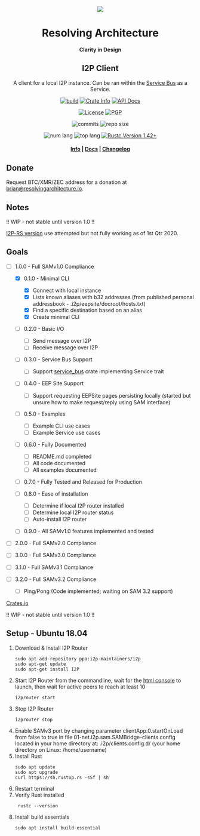 <div align="center">
  <img src="https://resolvingarchitecture.io/images/ra.png"  />

  <h1>Resolving Architecture</h1>

  <p>
    <strong>Clarity in Design</strong>
  </p>
  
  <h2>I2P Client</h2>
  
  <p>
   A client for a local I2P instance. Can be ran within the <a target="_blank" href="https://github.com/resolvingarchitecture/service-bus">Service Bus</a> as a Service.
   </p>
  
  <p>
    <a href="https://travis-ci.com/resolvingarchitecture/i2p-client"><img alt="build" src="https://img.shields.io/travis/resolvingarchitecture/i2p-client"/></a>
    <a href="https://crates.io/crates/i2p-client"><img alt="Crate Info" src="https://img.shields.io/crates/v/i2p-client.svg"/></a>
    <a href="https://docs.rs/crate/i2p_client/"><img alt="API Docs" src="https://img.shields.io/badge/docs.i2p-client-green"/></a>
  </p>
  <p>
    <a href="https://github.com/resolvingarchitecture/i2p-client/blob/master/LICENSE"><img alt="License" src="https://img.shields.io/github/license/resolvingarchitecture/i2p-client"/></a>
    <a href="https://resolvingarchitecture.io/ks/publickey.brian@resolvingarchitecture.io.asc"><img alt="PGP" src="https://img.shields.io/keybase/pgp/objectorange"/></a>
  </p>
  <p>
    <img alt="commits" src="https://img.shields.io/crates/d/i2p-client"/>
    <img alt="repo size" src="https://img.shields.io/github/repo-size/resolvingarchitecture/i2p-client"/>
  </p>
  <p>
    <img alt="num lang" src="https://img.shields.io/github/languages/count/resolvingarchitecture/i2p-client"/>
    <img alt="top lang" src="https://img.shields.io/github/languages/top/resolvingarchitecture/i2p-client"/>
    <a href="https://blog.rust-lang.org/2020/03/12/Rust-1.42.html"><img alt="Rustc Version 1.42+" src="https://img.shields.io/badge/rustc-1.42+-green.svg"/></a>
  </p>

  <h4>
    <a href="https://resolvingarchitecture.io">Info</a>
    <span> | </span>
    <a href="https://docs.rs/crate/i2p-client/">Docs</a>
    <span> | </span>
    <a href="https://github.com/resolvingarchitecture/i2p-client/blob/master/CHANGELOG.md">Changelog</a>
  </h4>
</div>

## Donate
Request BTC/XMR/ZEC address for a donation at brian@resolvingarchitecture.io.

## Notes
!! WIP - not stable until version 1.0 !!

[I2P-RS version](https://github.com/i2p/i2p-rs) use attempted but not fully working as of 1st Qtr 2020.

## Goals

*[ ] 1.0.0 - Full SAMv1.0 Compliance
    *[x] 0.1.0 - Minimal CLI
        *[x] Connect with local instance
        *[x] Lists known aliases with b32 addresses (from published personal addressbook - .i2p/eepsite/docroot/hosts.txt)
        *[x] Find a specific destination based on an alias
        *[x] Create minimal CLI
    
    *[ ] 0.2.0 - Basic I/O
        *[ ] Send message over I2P
        *[ ] Receive message over I2P
    
    *[ ] 0.3.0 - Service Bus Support
        *[ ] Support [service_bus](https://crates.io/crates/service-bus) crate implementing Service trait
    
    *[ ] 0.4.0 - EEP Site Support
        *[ ] Support requesting EEPSite pages persisting locally (started but unsure how to make request/reply using SAM interface)
    
    *[ ] 0.5.0 - Examples
        *[ ] Example CLI use cases
        *[ ] Example Service use cases
    
    *[ ] 0.6.0 - Fully Documented
        *[ ] README.md completed
        *[ ] All code documented
        *[ ] All examples documented
    
    *[ ] 0.7.0 - Fully Tested and Released for Production
    
    *[ ] 0.8.0 - Ease of installation
        *[ ] Determine if local I2P router installed
        *[ ] Determine local I2P router status
        *[ ] Auto-install I2P router
    
    *[ ] 0.9.0 - All SAMv1.0 features implemented and tested

*[ ] 2.0.0 - Full SAMv2.0 Compliance

*[ ] 3.0.0 - Full SAMv3.0 Compliance

*[ ] 3.1.0 - Full SAMv3.1 Compliance

*[ ] 3.2.0 - Full SAMv3.2 Compliance
    *[ ] Ping/Pong (Code implemented; waiting on SAM 3.2 support)

[Crates.io](https://crates.io/crates/i2p_client)

!! WIP - not stable until version 1.0 !!

## Setup - Ubuntu 18.04
1. Download & Install I2P Router
    ```shell script
    sudo apt-add-repository ppa:i2p-maintainers/i2p
    sudo apt-get update
    sudo apt-get install I2P
    ```
2. Start I2P Router from the commandline, wait for the [html console](http://127.0.0.1:7657/home) to launch, then wait for active peers to reach at least 10
    ```shell script
    i2prouter start
    ```
3. Stop I2P Router
    ```shell script
    i2prouter stop
    ```
4. Enable SAMv3 port by changing parameter clientApp.0.startOnLoad from false to true in file 
01-net.i2p.sam.SAMBridge-clients.config located in your home directory at: .i2p/clients.config.d/ (your home directory on Linux: /home/username)
5. Install Rust
   ```shell script
   sudo apt update
   sudo apt upgrade
   curl https://sh.rustup.rs -sSf | sh
   ```
6. Restart terminal
7. Verify Rust installed
    ```shell script
     rustc --version
    ```
8. Install build essentials
    ```shell script
    sudo apt install build-essential
    ```
